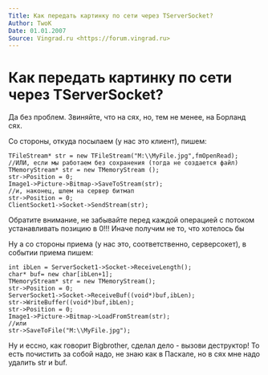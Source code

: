 ```yaml
---
Title: Как передать картинку по сети через TServerSocket?
Author: TwoK
Date: 01.01.2007
Source: Vingrad.ru <https://forum.vingrad.ru>
---
```



Как передать картинку по сети через TServerSocket?
==================================================

Да без проблем. Звиняйте, что на сях, но, тем не менее, на Борланд сях.

Со стороны, откуда посылаем (у нас это клиент), пишем:

    TFileStream* str = new TFileStream("M:\\MyFile.jpg",fmOpenRead);
    //ИЛИ, если мы работаем без сохранения (тогда не создается файл)
    TMemoryStream* str = new TMemoryStream ();
    str->Position = 0;
    Image1->Picture->Bitmap->SaveToStream(str);
    //и, наконец, шлем на сервер битмап
    str->Position = 0;
    ClientSocket1->Socket->SendStream(str);

Обратите внимание, не забывайте перед каждой операцией с потоком
устанавливать позицию в 0!!! Иначе получим не то, что хотелось бы

Ну а со стороны приема (у нас это, соответственно, серверсокет), в
событии приема пишем:

    int ibLen = ServerSocket1->Socket->ReceiveLength();
    char* buf= new char[ibLen+1];
    TMemoryStream* str = new TMemoryStream();
    str->Position = 0;
    ServerSocket1->Socket->ReceiveBuf((void*)buf,ibLen);
    str->WriteBuffer((void*)buf,ibLen);
    str->Position = 0;
    Image1->Picture->Bitmap->LoadFromStream(str);
    //или
    str->SaveToFile("M:\\MyFile.jpg");

Ну и ессно, как говорит Bigbrother, сделал дело - вызови деструктор! То
есть почистить за собой надо, не знаю как в Паскале, но в сях мне надо
удалить str и buf.

